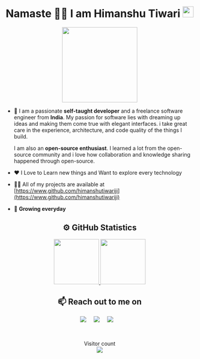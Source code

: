 <h1 align="center"> Namaste 🙏🏻 I am Himanshu Tiwari <img src="https://github.com/TheDudeThatCode/TheDudeThatCode/blob/master/Assets/Hi.gif" width="29px"> </h1>
 
<p align="center">
<img height="200cm" src="https://raw.githubusercontent.com/abhisheknaiidu/abhisheknaiidu/master/code.gif">
</p>
 

- 🌱 I am a passionate **self-taught developer** and a freelance software engineer from **India**. My passion for software lies with dreaming up ideas and making them come true with elegant interfaces. i take great care in the experience, architecture, and code quality of the things I build.

  I am also an **open-source enthusiast**. I learned a lot from the open-source community and i love how collaboration and knowledge sharing happened through open-source. 

- ❤️ I Love to Learn new things and Want to explore every technology

- 👨‍💻 All of my projects are available at [https://www.github.com/himanshutiwariji](https://www.github.com/himanshutiwariji)

- 💬 **Growing everyday**

<h2 align="center">⚙️ GitHub Statistics</h2>

<p align="center">
<a href="https://github.com/himanshutiwariji">
  <img height="120em" src="https://github-readme-stats.vercel.app/api?username=himanshutiwariji&show_icons=true&theme=dark&include_all_commits=true&count_private=true">
  <img height="120em" src="https://github-readme-stats.vercel.app/api/top-langs/?username=himanshutiwariji&layout=compact&langs_count=8&theme=dark">
</a>
</p>

<h2 align="center">📫 Reach out to me on</h2>
<p align="center">
  <a target="_blank"href="https://www.linkedin.com/in/himanshu-tiwari-10561017b"><img src="https://img.shields.io/badge/LinkedIn-0077B5?style=for-the-badge&logo=linkedin&logoColor=white" /></a>&nbsp;&nbsp;&nbsp;&nbsp;
  <a target="_blank"href="https://twitter.com/himanshu0347"><img src="https://img.shields.io/badge/Twitter-1DA1F2?style=for-the-badge&logo=twitter&logoColor=white" /></a>&nbsp;&nbsp;&nbsp;&nbsp;
  <a href="mailto:himanshutiwari059@gmail.com?subject=Hello%20Himanshu,%20From%20Github"><img src="https://img.shields.io/badge/Gmail-D14836?style=for-the-badge&logo=gmail&logoColor=white" /></a>&nbsp;&nbsp;&nbsp;&nbsp;
  </p>

<br />

<p align="center"> 
  Visitor count<br>
  <img src="https://profile-counter.glitch.me/himanshutiwariji/count.svg" />
</p>

